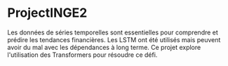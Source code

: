 # ProjectINGE2
Les données de séries temporelles sont essentielles pour comprendre et prédire les tendances financières. Les LSTM ont été utilisés mais peuvent avoir du mal avec les dépendances à long terme. Ce projet explore l'utilisation des Transformers pour résoudre ce défi.
